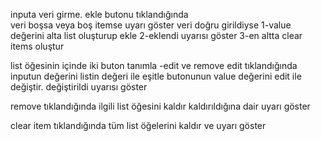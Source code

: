 
inputa veri girme. ekle butonu tıklandığında  
veri boşsa veya boş itemse uyarı göster
veri doğru girildiyse
1-value değerini alta list oluşturup ekle
2-eklendi uyarısı göster
3-en altta clear items oluştur

list öğesinin içinde iki buton tanımla -edit ve remove
edit tıklandığında inputun değerini listin değeri ile eşitle butonunun value değerini edit ile değiştir. değiştirildi uyarısı göster

remove tıklandığında ilgili list öğesini kaldır
kaldırıldığına dair uyarı göster

clear item tıklandığında 
tüm list öğelerini kaldır ve uyarı göster
